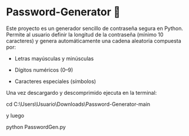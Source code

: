 # Password-Generator 🔐

Este proyecto es un generador sencillo de contraseña segura en Python. Permite al usuario definir la longitud de la contraseña (mínimo 10 caracteres) y genera automáticamente una cadena aleatoria compuesta por:

- Letras mayúsculas y minúsculas

- Dígitos numéricos (0–9)

- Caracteres especiales (símbolos)


Una vez descargardo y descomprimido ejecuta en la terminal:

cd C:\Users\Usuario\Downloads\Password-Generator-main

y luego

python PasswordGen.py

